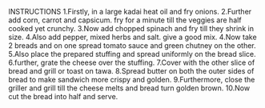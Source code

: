 INSTRUCTIONS
1.Firstly, in a large kadai heat oil and fry onions.
2.Further add corn, carrot and capsicum. fry for a minute till the veggies are half cooked yet crunchy.
3.Now add chopped spinach and fry till they shrink in size.
4.Also add pepper, mixed herbs and salt. give a good mix.
4.Now take 2 breads and on one spread tomato sauce and green chutney on the other.
5.Also place the prepared stuffing and spread uniformly on the bread slice.
6.further, grate the cheese over the stuffing.
7.Cover with the other slice of bread and grill or toast on tawa.
8.Spread butter on both the outer sides of bread to make sandwich more crispy and golden.
9.Furthermore, close the griller and grill till the cheese melts and bread turn golden brown.
10.Now cut the bread into half and serve.